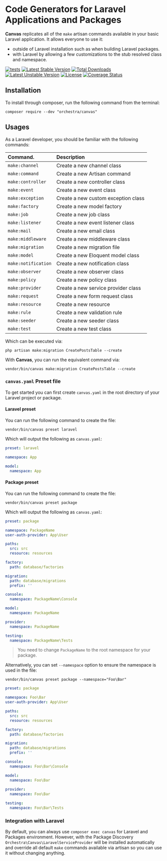 Code Generators for Laravel Applications and Packages
==============

**Canvas** replicates all of the `make` artisan commands available in your basic Laravel application. It allows everyone to use it: 

* outside of Laravel installation such as when building Laravel packages.
* with Laravel by allowing a few customizations to the stub resolved class and namespace.

[![tests](https://github.com/orchestral/canvas/actions/workflows/tests.yaml/badge.svg?branch=9.x)](https://github.com/orchestral/canvas/actions/workflows/tests.yaml)
[![Latest Stable Version](https://poser.pugx.org/orchestra/canvas/v/stable)](https://packagist.org/packages/orchestra/canvas)
[![Total Downloads](https://poser.pugx.org/orchestra/canvas/downloads)](https://packagist.org/packages/orchestra/canvas)
[![Latest Unstable Version](https://poser.pugx.org/orchestra/canvas/v/unstable)](https://packagist.org/packages/orchestra/canvas)
[![License](https://poser.pugx.org/orchestra/canvas/license)](https://packagist.org/packages/orchestra/canvas)
[![Coverage Status](https://coveralls.io/repos/github/orchestral/canvas/badge.svg?branch=9.x)](https://coveralls.io/github/orchestral/canvas?branch=9.x)

## Installation

To install through composer, run the following command from the terminal:

    composer require --dev "orchestra/canvas"

## Usages

As a Laravel developer, you should be familiar with the following commands:

| Command.            | Description                         |
|:--------------------|:------------------------------------|
| `make:channel`      | Create a new channel class          |
| `make:command`      | Create a new Artisan command        |
| `make:controller`   | Create a new controller class       |
| `make:event`        | Create a new event class            |
| `make:exception`    | Create a new custom exception class |
| `make:factory`      | Create a new model factory          |
| `make:job`          | Create a new job class              |
| `make:listener`     | Create a new event listener class   |
| `make:mail`         | Create a new email class            |
| `make:middleware`   | Create a new middleware class       |
| `make:migration`    | Create a new migration file         |
| `make:model`        | Create a new Eloquent model class   |
| `make:notification` | Create a new notification class     |
| `make:observer`     | Create a new observer class         |
| `make:policy`       | Create a new policy class           |
| `make:provider`     | Create a new service provider class |
| `make:request`      | Create a new form request class     |
| `make:resource`     | Create a new resource               |
| `make:rule`         | Create a new validation rule        |
| `make:seeder`       | Create a new seeder class           |
| `make:test`         | Create a new test class             |

Which can be executed via:

    php artisan make:migration CreatePostsTable --create

With **Canvas**, you can run the equivalent command via:

    vendor/bin/canvas make:migration CreatePostsTable --create

### `canvas.yaml` Preset file

To get started you can first create `canvas.yaml` in the root directory of your Laravel project or package.

#### Laravel preset

You can run the following command to create the file:

    vendor/bin/canvas preset laravel

Which will output the following as `canvas.yaml`:

```yaml
preset: laravel

namespace: App

model:
  namespace: App
```

#### Package preset

You can run the following command to create the file:

    vendor/bin/canvas preset package

Which will output the following as `canvas.yaml`:

```yaml
preset: package

namespace: PackageName
user-auth-provider: App\User

paths:
  src: src
  resource: resources

factory:
  path: database/factories

migration:
  path: database/migrations
  prefix: ''

console:
  namespace: PackageName\Console

model:
  namespace: PackageName

provider:
  namespace: PackageName

testing:
  namespace: PackageName\Tests
```

> You need to change `PackageName` to the root namespace for your package.


Alternatively, you can set `--namespace` option to ensure the namespace is used in the file:

    vendor/bin/canvas preset package --namespace="Foo\Bar"

```yaml
preset: package

namespace: Foo\Bar
user-auth-provider: App\User

paths:
  src: src
  resource: resources

factory:
  path: database/factories

migration:
  path: database/migrations
  prefix: ''

console:
  namespace: Foo\Bar\Console

model:
  namespace: Foo\Bar
  
provider:
  namespace: Foo\Bar

testing:
  namespace: Foo\Bar\Tests
```

### Integration with Laravel

By default, you can always use `composer exec canvas` for Laravel and Packages environment. However, with the Package Discovery `Orchestra\Canvas\LaravelServiceProvider` will be installed automatically and override all default `make` commands available via artisan so you can use it without changing anything.
